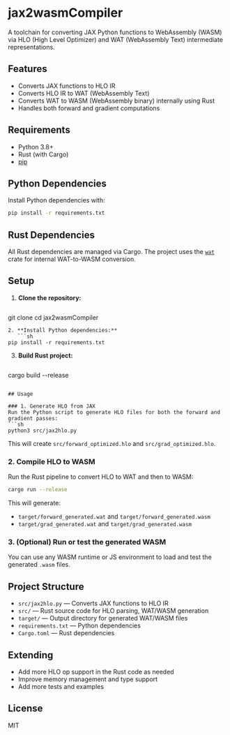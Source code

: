 # jax2wasmCompiler

A toolchain for converting JAX Python functions to WebAssembly (WASM) via HLO (High Level Optimizer) and WAT (WebAssembly Text) intermediate representations.

## Features
- Converts JAX functions to HLO IR
- Converts HLO IR to WAT (WebAssembly Text)
- Converts WAT to WASM (WebAssembly binary) internally using Rust
- Handles both forward and gradient computations

## Requirements
- Python 3.8+
- Rust (with Cargo)
- [pip](https://pip.pypa.io/en/stable/)

## Python Dependencies
Install Python dependencies with:
```sh
pip install -r requirements.txt
```

## Rust Dependencies
All Rust dependencies are managed via Cargo. The project uses the [`wat`](https://crates.io/crates/wat) crate for internal WAT-to-WASM conversion.

## Setup
1. **Clone the repository:**
   ```sh
git clone <repo-url>
cd jax2wasmCompiler
```
2. **Install Python dependencies:**
   ```sh
pip install -r requirements.txt
```
3. **Build Rust project:**
   ```sh
cargo build --release
```

## Usage

### 1. Generate HLO from JAX
Run the Python script to generate HLO files for both the forward and gradient passes:
```sh
python3 src/jax2hlo.py
```
This will create `src/forward_optimized.hlo` and `src/grad_optimized.hlo`.

### 2. Compile HLO to WASM
Run the Rust pipeline to convert HLO to WAT and then to WASM:
```sh
cargo run --release
```
This will generate:
- `target/forward_generated.wat` and `target/forward_generated.wasm`
- `target/grad_generated.wat` and `target/grad_generated.wasm`

### 3. (Optional) Run or test the generated WASM
You can use any WASM runtime or JS environment to load and test the generated `.wasm` files.

## Project Structure
- `src/jax2hlo.py` — Converts JAX functions to HLO IR
- `src/` — Rust source code for HLO parsing, WAT/WASM generation
- `target/` — Output directory for generated WAT/WASM files
- `requirements.txt` — Python dependencies
- `Cargo.toml` — Rust dependencies

## Extending
- Add more HLO op support in the Rust code as needed
- Improve memory management and type support
- Add more tests and examples

## License
MIT
